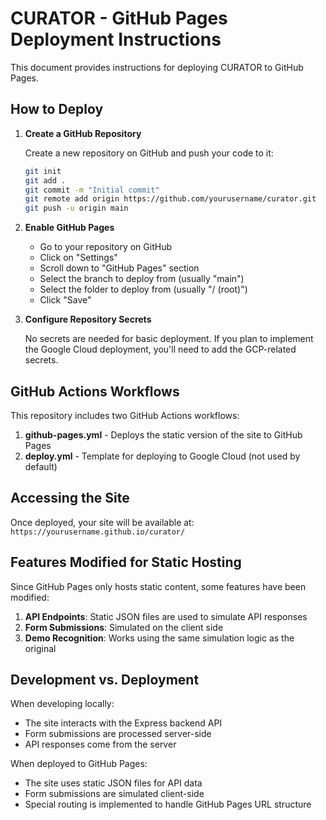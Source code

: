 # CURATOR - GitHub Pages Deployment Instructions

This document provides instructions for deploying CURATOR to GitHub Pages.

## How to Deploy

1. **Create a GitHub Repository**

   Create a new repository on GitHub and push your code to it:

   ```bash
   git init
   git add .
   git commit -m "Initial commit"
   git remote add origin https://github.com/yourusername/curator.git
   git push -u origin main
   ```

2. **Enable GitHub Pages**

   - Go to your repository on GitHub
   - Click on "Settings"
   - Scroll down to "GitHub Pages" section
   - Select the branch to deploy from (usually "main")
   - Select the folder to deploy from (usually "/ (root)")
   - Click "Save"

3. **Configure Repository Secrets**

   No secrets are needed for basic deployment. If you plan to implement the Google Cloud deployment, you'll need to add the GCP-related secrets.

## GitHub Actions Workflows

This repository includes two GitHub Actions workflows:

1. **github-pages.yml** - Deploys the static version of the site to GitHub Pages
2. **deploy.yml** - Template for deploying to Google Cloud (not used by default)

## Accessing the Site

Once deployed, your site will be available at:
`https://yourusername.github.io/curator/`

## Features Modified for Static Hosting

Since GitHub Pages only hosts static content, some features have been modified:

1. **API Endpoints**: Static JSON files are used to simulate API responses
2. **Form Submissions**: Simulated on the client side
3. **Demo Recognition**: Works using the same simulation logic as the original

## Development vs. Deployment

When developing locally:
- The site interacts with the Express backend API
- Form submissions are processed server-side
- API responses come from the server

When deployed to GitHub Pages:
- The site uses static JSON files for API data
- Form submissions are simulated client-side
- Special routing is implemented to handle GitHub Pages URL structure 